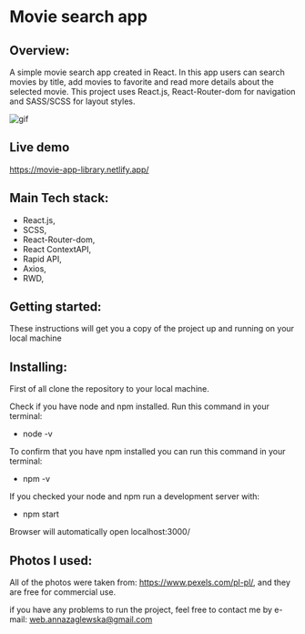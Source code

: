 # Movie search app

## Overview:

A simple movie search app created in React. In this app users can search movies by title, add movies to favorite and read more details about the selected movie.
This project uses React.js, React-Router-dom for navigation and SASS/SCSS for layout styles.

![gif](<img src='https://github.com/AZaglewska/movie_app_library/blob/main/src/assets/gifs/Peek%202020-11-05%2023-13.gif' width="400"  height="400"/>)

## Live demo

https://movie-app-library.netlify.app/

## Main Tech stack:

- React.js,
- SCSS,
- React-Router-dom,
- React ContextAPI,
- Rapid API,
- Axios,
- RWD,

## Getting started:

These instructions will get you a copy of the project up and running on your local machine

## Installing:

First of all clone the repository to your local machine.

Check if you have node and npm installed. Run this command in your terminal:

- node -v

To confirm that you have npm installed you can run this command in your terminal:

- npm -v

If you checked your node and npm run a development server with:

- npm start

Browser will automatically open localhost:3000/

## Photos I used:

All of the photos were taken from:
https://www.pexels.com/pl-pl/,
and they are free for commercial use.

if you have any problems to run the project, feel free to contact me by e-mail:
web.annazaglewska@gmail.com
